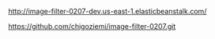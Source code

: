 http://image-filter-0207-dev.us-east-1.elasticbeanstalk.com/

https://github.com/chigoziemi/image-filter-0207.git
